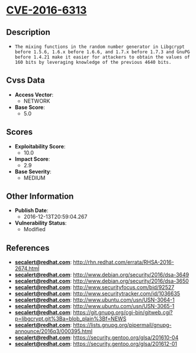 
# [CVE-2016-6313](http://rhn.redhat.com/errata/RHSA-2016-2674.html)

## Description

- `The mixing functions in the random number generator in Libgcrypt before 1.5.6, 1.6.x before 1.6.6, and 1.7.x before 1.7.3 and GnuPG before 1.4.21 make it easier for attackers to obtain the values of 160 bits by leveraging knowledge of the previous 4640 bits.`

## Cvss Data

- **Access Vector**:
  - NETWORK
- **Base Score**:
  - 5.0

## Scores

- **Exploitability Score**:
  - 10.0
- **Impact Score**:
  - 2.9
- **Base Severity**:
  - MEDIUM

## Other Information

- **Publish Date**:
  - 2016-12-13T20:59:04.267
- **Vulnerability Status**:
  - Modified

## References

- **secalert@redhat.com**: http://rhn.redhat.com/errata/RHSA-2016-2674.html
- **secalert@redhat.com**: http://www.debian.org/security/2016/dsa-3649
- **secalert@redhat.com**: http://www.debian.org/security/2016/dsa-3650
- **secalert@redhat.com**: http://www.securityfocus.com/bid/92527
- **secalert@redhat.com**: http://www.securitytracker.com/id/1036635
- **secalert@redhat.com**: http://www.ubuntu.com/usn/USN-3064-1
- **secalert@redhat.com**: http://www.ubuntu.com/usn/USN-3065-1
- **secalert@redhat.com**: https://git.gnupg.org/cgi-bin/gitweb.cgi?p=libgcrypt.git%3Ba=blob_plain%3Bf=NEWS
- **secalert@redhat.com**: https://lists.gnupg.org/pipermail/gnupg-announce/2016q3/000395.html
- **secalert@redhat.com**: https://security.gentoo.org/glsa/201610-04
- **secalert@redhat.com**: https://security.gentoo.org/glsa/201612-01
